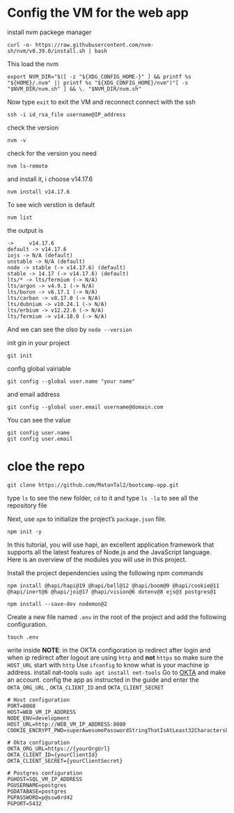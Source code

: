 # Config the VM for the web app

install nvm packege manager
```
curl -o- https://raw.githubusercontent.com/nvm-sh/nvm/v0.39.0/install.sh | bash
```

This load the nvm
```
export NVM_DIR="$([ -z "${XDG_CONFIG_HOME-}" ] && printf %s "${HOME}/.nvm" || printf %s "${XDG_CONFIG_HOME}/nvm")"[ -s "$NVM_DIR/nvm.sh" ] && \. "$NVM_DIR/nvm.sh"
```
Now type `exit` to exit the VM and reconnect
connect with the ssh
```
ssh -i id_rsa_file username@IP_address
```

check the version
```
nvm -v
```

check for the version you need
```
nvm ls-remote
```
and install it, i choose v14.17.6
```
nvm install v14.17.6
 ```
To see wich verstion is default
```
nvm list
```
the output is 
```
->     v14.17.6
default -> v14.17.6
iojs -> N/A (default)
unstable -> N/A (default)
node -> stable (-> v14.17.6) (default)
stable -> 14.17 (-> v14.17.6) (default)
lts/* -> lts/fermium (-> N/A)
lts/argon -> v4.9.1 (-> N/A)
lts/boron -> v6.17.1 (-> N/A)
lts/carbon -> v8.17.0 (-> N/A)
lts/dubnium -> v10.24.1 (-> N/A)
lts/erbium -> v12.22.6 (-> N/A)
lts/fermium -> v14.18.0 (-> N/A)
```

And we can see the olso by `node --version`

init gin in your project
```
git init
```
config global vairiable 
```
git config --global user.name "your name"
```
and email address
```
git config --global user.email username@domain.com
```
You can see the value 
```
git config user.name
git config user.email
```

# cloe the repo
```
git clone https://github.com/MatanTal2/bootcamp-app.git
```
type `ls` to see the new folder, `cd` to it and type `ls -la` to see all the repository file

Next, use `npm` to initialize the project’s `package.json` file.
```
npm init -y
```

In this tutorial, you will use hapi, an excellent application framework that supports all the latest features of Node.js and the JavaScript language. 
Here is an overview of the modules you will use in this project.

Install the project dependencies using the following npm commands
```
npm install @hapi/hapi@19 @hapi/bell@12 @hapi/boom@9 @hapi/cookie@11 @hapi/inert@6 @hapi/joi@17 @hapi/vision@6 dotenv@8 ejs@3 postgres@1

npm install --save-dev nodemon@2
```

Create a new file named `.env` in the root of the project and add the following configuration.
```
touch .env
```
write inside
**NOTE**: in the OKTA configoration  ip redirect after login and when ip redirect after logout are using `http` and **not** `https`
so make sure the `HOST_URL` start with `http`
Use `ifconfig` to know what is your machine ip address. install nat-tools `sudo apt install net-tools`
Go to [OKTA](https://developer.okta.com/) and make an account. config the app as instructed in the guide and enter the
`OKTA_ORG_URL` , `OKTA_CLIENT_ID` and `OKTA_CLIENT_SECRET`
```
# Host configuration
PORT=8080
HOST=WEB_VM_IP_ADDRESS
NODE_ENV=development
HOST_URL=http://WEB_VM_IP_ADDRESS:8080
COOKIE_ENCRYPT_PWD=superAwesomePasswordStringThatIsAtLeast32CharactersLong!

# Okta configuration
OKTA_ORG_URL=https://{yourOrgUrl}
OKTA_CLIENT_ID={yourClientId}
OKTA_CLIENT_SECRET={yourClientSecret}

# Postgres configuration
PGHOST=SQL_VM_IP_ADDRESS
PGUSERNAME=postgres
PGDATABASE=postgres
PGPASSWORD=p@ssw0rd42
PGPORT=5432
```


